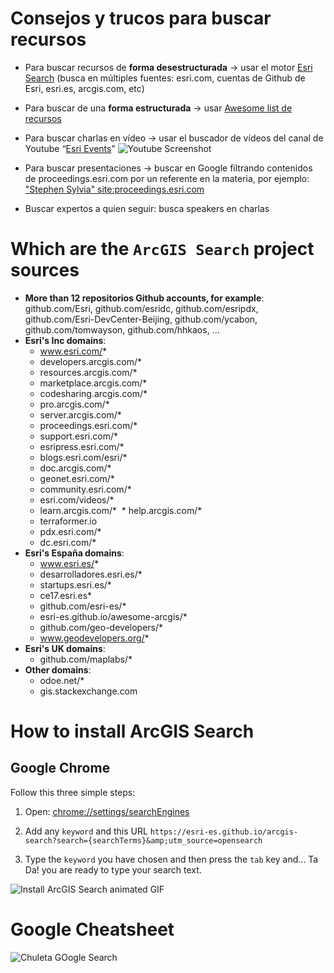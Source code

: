 # Consejos y trucos para buscar recursos

* Para buscar recursos de **forma desestructurada** -> usar el motor [Esri Search](https://esri-es.github.io/arcgis-search) (busca en múltiples fuentes: esri.com, cuentas de Github de Esri, esri.es, arcgis.com, etc)

* Para buscar de una **forma estructurada** -> usar [Awesome list de recursos](https://esri-es.github.io/awesome-arcgis)

* Para buscar charlas en vídeo -> usar el buscador de vídeos del canal de Youtube “[Esri Events](https://www.youtube.com/channel/UC_yE3TatdZKAXvt_TzGJ6mw)”
![Youtube Screenshot](https://user-images.githubusercontent.com/826965/32048072-6d1ed95e-ba48-11e7-97b2-1e46c7919337.jpg)

* Para buscar presentaciones -> buscar en Google filtrando contenidos de proceedings.esri.com por un referente en la materia, por ejemplo: ["Stephen Sylvia" site:proceedings.esri.com](https://www.google.es/search?q=%22Stephen+Sylvia%22+site%3Aproceedings.esri.com&oq=%22Stephen+Sylvia%22+site%3Aproceedings.esri.com&gs_l=psy-ab.3...14716.15588.0.15866.4.4.0.0.0.0.70.256.4.4.0....0...1.1.64.psy-ab..0.0.0....0.EUxMn4ZT6nU)

* Buscar expertos a quien seguir: busca speakers en charlas

# Which are the `ArcGIS Search` project sources

* **More than 12 repositorios Github accounts, for example**: github.com/Esri, github.com/esridc, github.com/esripdx, github.com/Esri-DevCenter-Beijing, github.com/ycabon, github.com/tomwayson, github.com/hhkaos, ...
* **Esri's Inc domains**:
  * www.esri.com/*
  * developers.arcgis.com/*
  * resources.arcgis.com/*
  * marketplace.arcgis.com/*
  * codesharing.arcgis.com/*
  * pro.arcgis.com/*
  * server.arcgis.com/*
  * proceedings.esri.com/*
  * support.esri.com/*
  * esripress.esri.com/*
  * blogs.esri.com/esri/*
  * doc.arcgis.com/*
  * geonet.esri.com/*
  * community.esri.com/*
  * esri.com/videos/*
  * learn.arcgis.com/*
  * help.arcgis.com/*
  * terraformer.io
  * pdx.esri.com/*
  * dc.esri.com/*
* **Esri's España domains**:
  * www.esri.es/*
  * desarrolladores.esri.es/*
  * startups.esri.es/*
  * ce17.esri.es*
  * github.com/esri-es/*
  * esri-es.github.io/awesome-arcgis/*
  * github.com/geo-developers/*
  * www.geodevelopers.org/*
* **Esri's UK domains**:
  * github.com/maplabs/*
* **Other domains**: 
  * odoe.net/*
  * gis.stackexchange.com
  
# How to install ArcGIS Search

## Google Chrome

Follow this three simple steps:

1. Open: [chrome://settings/searchEngines](chrome://settings/searchEngines)

2. Add any `keyword` and this URL `https://esri-es.github.io/arcgis-search?search={searchTerms}&amp;utm_source=opensearch`

3. Type the `keyword` you have chosen and then press the `tab` key and... Ta Da! you are ready to type your search text.

![Install ArcGIS Search animated GIF](./assets/img/ArcGIS-Search-HD.gif)


# Google Cheatsheet

![Chuleta GOogle Search](https://cdn.zapier.com/storage/photos/1909af2500a0b1cce729037082e3f408.png)
